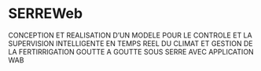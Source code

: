 # SERREWeb
CONCEPTION ET REALISATION D’UN MODELE POUR LE CONTROLE ET LA SUPERVISION INTELLIGENTE EN TEMPS REEL DU CLIMAT ET GESTION DE LA FERTIRRIGATION GOUTTE A GOUTTE SOUS SERRE AVEC APPLICATION WAB
